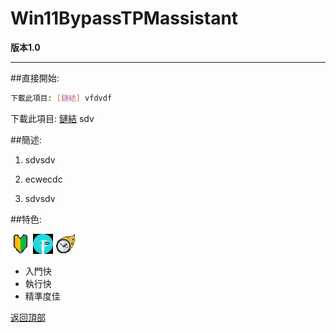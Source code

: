 # Win11BypassTPMassistant

**版本1.0**

---
##直接開始:

```bash
下載此項目: [鏈結] vfdvdf

```
下載此項目: [鏈結](https://www.youtube.com/watch?v=ppMXtTbNnCs) sdv

##簡述:

1. sdvsdv

2. ecwecdc

3. sdvsdv

##特色:

![beginne](readme_storage/beginne.png)
![precise](readme_storage/precise.png)
![fast](readme_storage/fast.png)

- 入門快
- 執行快
- 精準度佳

[返回頂部](#直接開始:)
